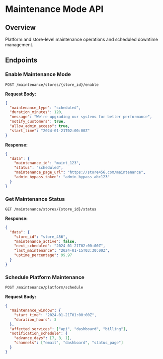 # Maintenance Mode API

## Overview
Platform and store-level maintenance operations and scheduled downtime management.

## Endpoints

### Enable Maintenance Mode
```http
POST /maintenance/stores/{store_id}/enable
```

**Request Body:**
```json
{
  "maintenance_type": "scheduled",
  "duration_minutes": 120,
  "message": "We're upgrading our systems for better performance",
  "notify_customers": true,
  "allow_admin_access": true,
  "start_time": "2024-01-21T02:00:00Z"
}
```

**Response:**
```json
{
  "data": {
    "maintenance_id": "maint_123",
    "status": "scheduled",
    "maintenance_page_url": "https://store456.com/maintenance",
    "admin_bypass_token": "admin_bypass_abc123"
  }
}
```

### Get Maintenance Status
```http
GET /maintenance/stores/{store_id}/status
```

**Response:**
```json
{
  "data": {
    "store_id": "store_456",
    "maintenance_active": false,
    "next_scheduled": "2024-01-21T02:00:00Z",
    "last_maintenance": "2024-01-15T03:30:00Z",
    "uptime_percentage": 99.97
  }
}
```

### Schedule Platform Maintenance
```http
POST /maintenance/platform/schedule
```

**Request Body:**
```json
{
  "maintenance_window": {
    "start_time": "2024-01-21T01:00:00Z",
    "duration_hours": 3
  },
  "affected_services": ["api", "dashboard", "billing"],
  "notification_schedule": {
    "advance_days": [7, 3, 1],
    "channels": ["email", "dashboard", "status_page"]
  }
}
```